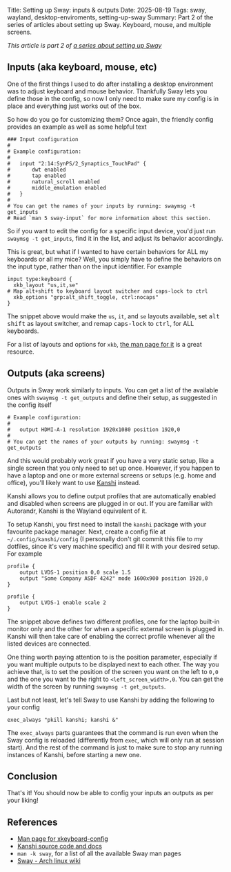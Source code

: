 Title: Setting up Sway: inputs & outputs
Date: 2025-08-19
Tags: sway, wayland, desktop-enviroments, setting-up-sway
Summary: Part 2 of the series of articles about setting up Sway. Keyboard, mouse, and multiple screens.


_This article is part 2 of [a series about setting up Sway](/tag/setting-up-sway.html)_

## Inputs (aka keyboard, mouse, etc)

One of the first things I used to do after installing a desktop environment was to adjust keyboard and mouse behavior. Thankfully Sway lets you define those in the config, so now I only need to make sure my config is in place and everything just works out of the box.

So how do you go for customizing them? Once again, the friendly config provides an example as well as some helpful text

```
### Input configuration
#
# Example configuration:
#
#   input "2:14:SynPS/2_Synaptics_TouchPad" {
#       dwt enabled
#       tap enabled
#       natural_scroll enabled
#       middle_emulation enabled
#   }
#
# You can get the names of your inputs by running: swaymsg -t get_inputs
# Read `man 5 sway-input` for more information about this section.
```

So if you want to edit the config for a specific input device, you'd just run `swaymsg -t get_inputs`, find it in the list, and adjust its behavior accordingly.

This is great, but what if I wanted to have certain behaviors for ALL my keyboards or all my mice? Well, you simply have to define the behaviors on the input type, rather than on the input identifier. For example

```
input type:keyboard {
  xkb_layout "us,it,se"
# Map alt+shift to keyboard layout switcher and caps-lock to ctrl
  xkb_options "grp:alt_shift_toggle, ctrl:nocaps"
}
```

The snippet above would make the `us`, `it`, and `se` layouts available, set <kbd>alt</kbd> <kbd>shift</kbd> as layout switcher, and remap <kbd>caps-lock</kbd> to <kbd>ctrl</kbd>, for ALL keyboards.

For a list of layouts and options for `xkb`, [the man page for it](https://man.archlinux.org/man/xkeyboard-config-2.7.en) is a great resource.


## Outputs (aka screens)

Outputs in Sway work similarly to inputs. You can get a list of the available ones with `swaymsg -t get_outputs` and define their setup, as suggested in the config itself

```
# Example configuration:
#
#   output HDMI-A-1 resolution 1920x1080 position 1920,0
#
# You can get the names of your outputs by running: swaymsg -t get_outputs
```

And this would probably work great if you have a very static setup, like a single screen that you only need to set up once. However, if you happen to have a laptop and one or more external screens or setups (e.g. home and office), you'll likely want to use [Kanshi](https://gitlab.freedesktop.org/emersion/kanshi) instead.

Kanshi allows you to define output profiles that are automatically enabled and disabled when screens are plugged in or out. If you are familiar with Autorandr, Kanshi is the Wayland equivalent of it.

To setup Kanshi, you first need to install the `kanshi` package with your favourite package manager. Next, create a config file at `~/.config/kanshi/config` (I personally don't git commit this file to my dotfiles, since it's very machine specific) and fill it with your desired setup. For example

```
profile {
	output LVDS-1 position 0,0 scale 1.5
	output "Some Company ASDF 4242" mode 1600x900 position 1920,0
}

profile {
	output LVDS-1 enable scale 2
}
```

The snippet above defines two different profiles, one for the laptop built-in monitor only and the other for when a specific external screen is plugged in. Kanshi will then take care of enabling the correct profile whenever all the listed devices are connected.

One thing worth paying attention to is the position parameter, especially if you want multiple outputs to be displayed next to each other. The way you achieve that, is to set the position of the screen you want on the left to `0,0` and the one you want to the right to `<left_screen_width>,0`. You can get the width of the screen by running `swaymsg -t get_outputs`.

Last but not least, let's tell Sway to use Kanshi by adding the following to your config
```
exec_always "pkill kanshi; kanshi &"
```

The `exec_always` parts guarantees that the command is run even when the Sway config is reloaded (differently from `exec`, which will only run at session start). And the rest of the command is just to make sure to stop any running instances of Kanshi, before starting a new one.

## Conclusion

That's it! You should now be able to config your inputs an outputs as per your liking!

## References

- [Man page for xkeyboard-config](https://man.archlinux.org/man/xkeyboard-config-2.7.en)
- [Kanshi source code and docs](https://gitlab.freedesktop.org/emersion/kanshi)
- `man -k sway`, for a list of all the available Sway man pages
- [Sway - Arch linux wiki](https://wiki.archlinux.org/title/Sway)
